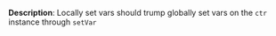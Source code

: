 __Description__: Locally set vars should trump globally set vars on the `ctr` instance through `setVar`